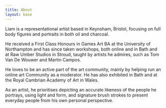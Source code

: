```yaml
---
title: About
layout: base
---
```


Liam is a representational artist based in Keynsham, Bristol, focusing on full
body figures and portraits in both oil and charcoal.

He received a First Class Honours in Games Art BA at the University of Northampton
and has since taken workshops, both online and in Bath and at Raw Umber Studios
in Stroud, taught by artists he admires, such as Tom Van De Wouwer and Martin Campos.

He loves to be an active part of the art community, mainly by helping run an
online art Community as a moderator. He has also exhibited in Bath and at the
Royal Cambrian Academy of Art in Wales.

As an artist, he prioritises depicting an accurate likeness of the people he
portrays, using light and form, and signature brush strokes to present everyday
people from his own personal perspective.
